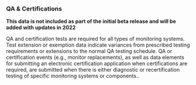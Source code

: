 ### QA & Certifications

**This data is not included as part of the initial beta release and will be added with updates in 2022**

QA and certification tests are required for all types of monitoring systems. Test extension or exemption data indicate variances from prescribed testing requirements or extensions to the normal QA testing schedule. QA or certification events (e.g., monitor replacements), as well as data elements for submitting an electronic certification application when certifications are required, are submitted when there is either diagnostic or recertification testing of specific monitoring systems or components..
